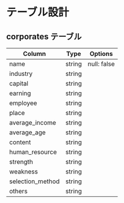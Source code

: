 # テーブル設計

## corporates テーブル

| Column             | Type   | Options                   |
| ------------------ | ------ | ------------------------- |
| name               | string | null: false               |
| industry           | string |                           |
| capital            | string |                           |
| earning            | string |                           |
| employee           | string |                           |
| place              | string |                           |
| average_income     | string |                           |
| average_age        | string |                           |
| content            | string |                           |
| human_resource     | string |                           |
| strength           | string |                           |
| weakness           | string |                           |
| selection_method   | string |                           |
| others             | string |                           |